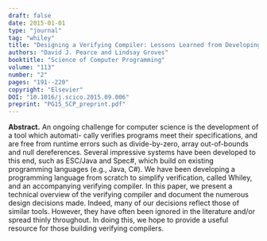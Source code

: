 ```yaml
---
draft: false
date: 2015-01-01
type: "journal"
tag: "whiley"
title: "Designing a Verifying Compiler: Lessons Learned from Developing Whiley"
authors: "David J. Pearce and Lindsay Groves"
booktitle: "Science of Computer Programming"
volume: "113"
number: "2"
pages: "191--220"
copyright: "Elsevier"
DOI: "10.1016/j.scico.2015.09.006"
preprint: "PG15_SCP_preprint.pdf"
---
```

**Abstract.** An ongoing challenge for computer science is the development of a tool which automati- cally verifies programs meet their specifications, and are free from runtime errors such as divide-by-zero, array out-of-bounds and null dereferences. Several impressive systems have been developed to this end, such as ESC/Java and Spec#, which build on existing programming languages (e.g., Java, C#). We have been developing a programming language from scratch to simplify verification, called Whiley, and an accompanying verifying compiler. In this paper, we present a technical overview of the verifying compiler and document the numerous design decisions made. Indeed, many of our decisions reflect those of similar tools. However, they have often been ignored in the literature and/or spread thinly throughout. In doing this, we hope to provide a useful resource for those building verifying compilers.
